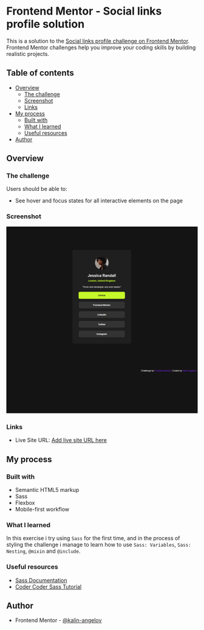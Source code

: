 # Frontend Mentor - Social links profile solution

This is a solution to the [Social links profile challenge on Frontend Mentor](https://www.frontendmentor.io/challenges/social-links-profile-UG32l9m6dQ). Frontend Mentor challenges help you improve your coding skills by building realistic projects. 

## Table of contents

- [Overview](#overview)
  - [The challenge](#the-challenge)
  - [Screenshot](#screenshot)
  - [Links](#links)
- [My process](#my-process)
  - [Built with](#built-with)
  - [What I learned](#what-i-learned)
  - [Useful resources](#useful-resources)
- [Author](#author)

## Overview

### The challenge

Users should be able to:

- See hover and focus states for all interactive elements on the page

### Screenshot

![Desktop screenshot](./images/Screenshot.png)

### Links

- Live Site URL: [Add live site URL here](https://fm-social-links-profile-jade.vercel.app/)

## My process

### Built with

- Semantic HTML5 markup
- Sass
- Flexbox
- Mobile-first workflow

### What I learned

In this exercise i try using `Sass` for the first time, and in the process of styling the challenge i manage to learn how to use `Sass: Variables`, `Sass: Nesting`, `@mixin` and `@include`.

### Useful resources

- [Sass Documentation](https://sass-lang.com/) 
- [Coder Coder Sass Tutorial](https://www.youtube.com/watch?v=jfMHA8SqUL4&t=419s&ab_channel=CoderCoder) 


## Author

- Frontend Mentor - [@kalin-angelov](https://www.frontendmentor.io/profile/kalin-angelov)